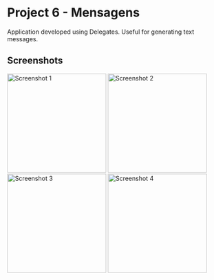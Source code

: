 # Project 6 - Mensagens

Application developed using Delegates. Useful for generating text messages.

## Screenshots

<img width="230" alt="Screenshot 1" src="https://github.com/luanmarcosdev/eric-swift-course/assets/128191866/644682cf-13d8-473a-873c-1070eee7d63a">
<img width="230" alt="Screenshot 2" src="https://github.com/luanmarcosdev/eric-swift-course/assets/128191866/8eece1a3-d615-4766-921b-aca93ca5d0e1">
<img width="230" alt="Screenshot 3" src="https://github.com/luanmarcosdev/eric-swift-course/assets/128191866/f42ce54b-2640-4583-8e93-ac457043edd7">
<img width="230" alt="Screenshot 4" src="https://github.com/luanmarcosdev/eric-swift-course/assets/128191866/a1cb3cc8-89ac-4e43-9872-75ed9feff12e">
